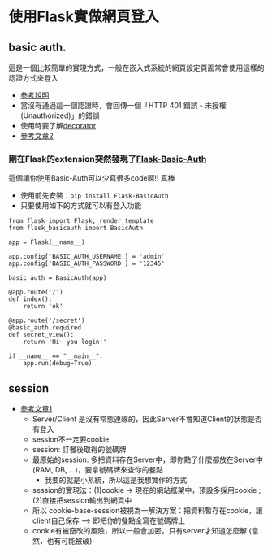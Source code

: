# 使用Flask實做網頁登入

## basic auth.
這是一個比較簡單的實現方式，一般在嵌入式系統的網頁設定頁面常會使用這樣的認證方式來登入

- [參考說明](https://zh.wikipedia.org/wiki/HTTP%E5%9F%BA%E6%9C%AC%E8%AE%A4%E8%AF%81)
- 當沒有通過這一個認證時，會回傳一個「HTTP 401 錯誤 - 未授權 (Unauthorized)」的錯誤
- 使用時要了解[decorator](https://realpython.com/primer-on-python-decorators/#simple-decorators)
- [參考文章2](https://medium.com/origino/user-authentication-2d7d8d08e108)

### 剛在Flask的extension突然發現了[Flask-Basic-Auth](https://flask-basicauth.readthedocs.io/en/latest/)
這個讓你使用Basic-Auth可以少寫很多code啊!! 真棒

- 使用前先安裝：`pip install Flask-BasicAuth`
- 只要使用如下的方式就可以有登入功能
```
from flask import Flask, render_template
from flask_basicauth import BasicAuth

app = Flask(__name__)

app.config['BASIC_AUTH_USERNAME'] = 'admin'
app.config['BASIC_AUTH_PASSWORD'] = '12345'

basic_auth = BasicAuth(app)

@app.route('/')
def index():
    return 'ok'

@app.route('/secret')
@basic_auth.required
def secret_view():
    return 'Hi~ you login!'

if __name__ == "__main__":
    app.run(debug=True)
```


## session
- [參考文章1](http://fred-zone.blogspot.com/2014/01/web-session.html)
  - Server/Client 是沒有常態連線的，因此Server不會知道Client的狀態是否有登入
  - session不一定要cookie
  - session: 訂餐後取得的號碼牌
  - 最原始的session: 多把資料存在Server中，即你點了什麼都放在Server中(RAM, DB, ...)，要拿號碼牌來查你的餐點
    - 我要的就是小系統，所以這是我想實作的方式
  - session的實現法：(1)cookie -> 現在的網站框架中，預設多採用cookie ; (2)直接把session輸出到網頁中
  - 所以 cookie-base-session被視為一解決方案：把資料暫存在cookie，讓client自己保存 --> 即把你的餐點全寫在號碼牌上
  - cookie有被竄改的風險，所以一般會加密，只有server才知道怎麼解 (當然，也有可能被破)


